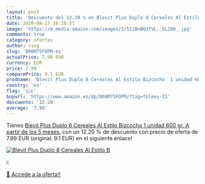 ```yaml
---
layout: post
title: 'Descuento del 12.20 % en Blevit Plus Duplo 8 Cereales Al Estilo B'
date: 2020-08-17 16:28:51
image: 'https://m.media-amazon.com/images/I/51iBnBQ3TVL._SL200_.jpg'
comments: true
category: ofertas
author: ring
slug: 'B00M75FOPM-es'
actualPrice: 7.99 EUR
currency: EUR
price: 7.99
comparePrice: 9.1 EUR
prodname: 'Blevit Plus Duplo 8 Cereales Al Estilo Bizcocho  1 unidad 600 gr. A partir de los 5 meses.'
country: 'es'
flag: '🇪🇸'
buyurl: 'https://www.amazon.es/dp/B00M75FOPM/?tag=tolees-21'
descuento: '12.20'
average: '7.99'
---
```


Tienes [Blevit Plus Duplo 8 Cereales Al Estilo Bizcocho  1 unidad 600 gr. A partir de los 5 meses.](https://www.amazon.es/dp/B00M75FOPM/?tag=tolees-21) con un 12.20 % de descuento con precio de oferta de 7.99 EUR (original: 9.1 EUR) en el siguiente enlace!

[![Blevit Plus Duplo 8 Cereales Al Estilo B](https://m.media-amazon.com/images/I/51iBnBQ3TVL._SL200_.jpg)](https://www.amazon.es/dp/B00M75FOPM/?tag=tolees-21)

ℹ️:


[🛒 Accede a la oferta!!](https://www.amazon.es/dp/B00M75FOPM/?tag=tolees-21)
